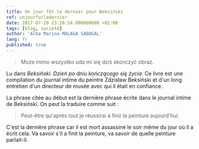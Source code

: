 ```yaml
---
title: Un jour fût le dernier pour Beksiński
ref: unjourfutledernier
date: 2017-07-20 23:28:54.000000000 +02:00
tags: [blog, société]
author: 'Alba Marina MÁLAGA SABOGAL'
lang: fr
published: true
---
```


> Może mimo wszystko uda mi się dziś skonczyć obraz.

Lu dans *Beksiński. Dzień po dniu kończącego się życia.* Ce livre est une compilation du journal intime du peintre Zdzisław Beksiński et d'un long entretien d'un directeur de musée avec qui il était en confiance.

La phrase citée au début est la dernière phrase écrite dans le journal intime de Beksiński. On peut la traduire comme suit :

> Peut-être qu'après tout je réussirai à finir la peinture aujourd'hui.

C'est la dernière phrase car il est mort assassiné le soir même du jour où il a écrit cela. Va savoir s'il a finit la peinture, va savoir de quelle peinture parlait-il.
